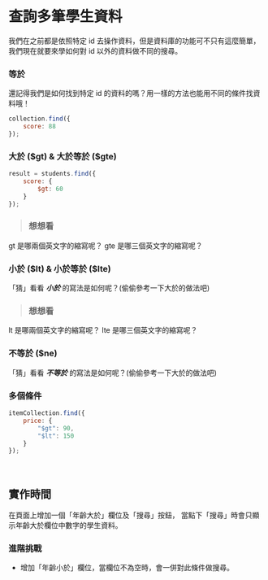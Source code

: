 # 查詢多筆學生資料

我們在之前都是依照特定 id 去操作資料，但是資料庫的功能可不只有這麼簡單，我們現在就要來學如何對 id 以外的資料做不同的搜尋。

### 等於

還記得我們是如何找到特定 id 的資料的嗎？用一樣的方法也能用不同的條件找資料哦！

```javascript
collection.find({
    score: 88
});
```

### 大於 ($gt) & 大於等於 ($gte)

```javascript
result = students.find({
    score: {
        $gt: 60
    }
});
```
> ### 想想看
gt 是哪兩個英文字的縮寫呢？
gte 是哪三個英文字的縮寫呢？


### 小於 ($lt) & 小於等於 ($lte)
「猜」看看 ***小於*** 的寫法是如何呢？(偷偷參考一下大於的做法吧)
> ### 想想看
lt 是哪兩個英文字的縮寫呢？
lte 是哪三個英文字的縮寫呢？


### 不等於 ($ne)
「猜」看看 ***不等於*** 的寫法是如何呢？(偷偷參考一下大於的做法吧)


### 多個條件
```javascript
itemCollection.find({
    price: {
        "$gt": 90,
        "$lt": 150
    }
});
```

<br>

## 實作時間
在頁面上增加一個「年齡大於」欄位及「搜尋」按鈕，
當點下「搜尋」時會只顯示年齡大於欄位中數字的學生資料。

### 進階挑戰
* 增加「年齡小於」欄位，當欄位不為空時，會一併對此條件做搜尋。
